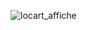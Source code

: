 ![locart_affiche](https://github.com/Wissal65/LocArt/assets/121136944/d3e240f9-d0ad-46a1-b7b5-8561cbd0991b)
